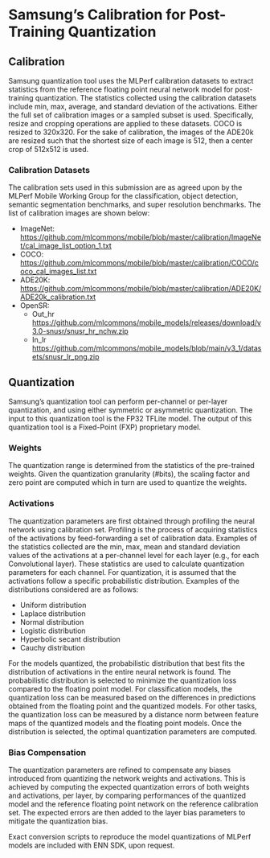 # Samsung’s Calibration for Post-Training  Quantization

## Calibration
Samsung quantization tool uses the MLPerf calibration datasets to extract statistics from the reference floating point neural network model for post-training quantization. The statistics collected using the calibration datasets include min, max, average, and standard deviation of the activations.
Either the full set of calibration images or a sampled subset is used. 
Specifically, resize and cropping operations are applied to these datasets. COCO is resized to 320x320. For the sake of calibration, the images of the ADE20k are resized such that the shortest size of each image is 512, then a center crop of 512x512 is used.

### Calibration Datasets
The calibration sets used in this submission are as agreed upon by the MLPerf Mobile Working Group for the classification, object detection, semantic segmentation benchmarks, and super resolution benchmarks. The list of calibration images are shown below:

- ImageNet: https://github.com/mlcommons/mobile/blob/master/calibration/ImageNet/cal_image_list_option_1.txt
- COCO: https://github.com/mlcommons/mobile/blob/master/calibration/COCO/coco_cal_images_list.txt
- ADE20K: https://github.com/mlcommons/mobile/blob/master/calibration/ADE20K/ADE20k_calibration.txt
- OpenSR: 
    * Out_hr https://github.com/mlcommons/mobile_models/releases/download/v3.0-snusr/snusr_hr_nchw.zip 
    * In_lr https://github.com/mlcommons/mobile_models/blob/main/v3_1/datasets/snusr_lr_png.zip

## Quantization
Samsung’s quantization tool can perform per-channel or per-layer quantization, and using either symmetric or asymmetric quantization. The input to this quantization tool is the FP32 TFLite model. The output of this quantization tool is a Fixed-Point (FXP) proprietary model.

### Weights
The quantization range is determined from the statistics of the pre-trained weights. Given the quantization granularity (#bits), the scaling factor and zero point are computed which in turn are used to quantize the weights.

### Activations
The quantization parameters are first obtained through profiling the neural network using calibration set. Profiling is the process of acquiring statistics of the activations by feed-forwarding a set of calibration data. 
Examples of the statistics collected are the min, max, mean and standard deviation values of the activations at a per-channel level for each layer (e.g., for each Convolutional layer). These statistics are used to calculate quantization parameters for each channel.
For quantization, it is assumed that the activations follow a specific probabilistic distribution. Examples of the distributions considered are as follows:

-	Uniform distribution
-	Laplace distribution
-	Normal distribution
-	Logistic distribution
-	Hyperbolic secant distribution
-	Cauchy distribution

For the models quantized, the probabilistic distribution that best fits the distribution of activations in the entire neural network is found. The probabilistic distribution is selected to minimize the quantization loss compared to the floating point model.
For classification models, the quantization loss can be measured based on the differences in predictions obtained from the floating point and the quantized models. For other tasks, the quantization loss can be measured by a distance norm between feature maps of the quantized models and the floating point models.
Once the distribution is selected, the optimal quantization parameters are computed.

### Bias Compensation
The quantization parameters are refined to compensate any biases introduced from quantizing the network weights and activations. This is achieved by computing the expected quantization errors of both weights and activations, per layer, by comparing performances of the quantized model and the reference floating point network on the reference calibration set. The expected errors are then added to the layer bias parameters to mitigate the quantization bias.

Exact conversion scripts to reproduce the model quantizations of MLPerf models are included with ENN SDK, upon request.